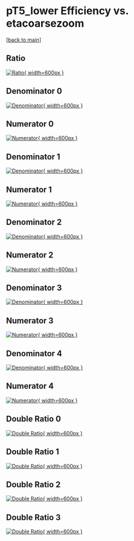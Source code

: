 # pT5_lower Efficiency vs. etacoarsezoom

[[back to main](./)]



## Ratio

[![Ratio](../mtv/var/pT5_lower_xtr_211_1_eff_etacoarsezoom.png){ width=600px }](../mtv/var/pT5_lower_xtr_211_1_eff_etacoarsezoom.pdf)

## Denominator 0

[![Denominator](../mtv/den/pT5_lower_xtr_211_1_eff_etacoarsezoom_den0.png){ width=600px }](../mtv/den/pT5_lower_xtr_211_1_eff_etacoarsezoom_den0.pdf)

## Numerator 0

[![Numerator](../mtv/num/pT5_lower_xtr_211_1_eff_etacoarsezoom_num0.png){ width=600px }](../mtv/num/pT5_lower_xtr_211_1_eff_etacoarsezoom_num0.pdf)

## Denominator 1

[![Denominator](../mtv/den/pT5_lower_xtr_211_1_eff_etacoarsezoom_den1.png){ width=600px }](../mtv/den/pT5_lower_xtr_211_1_eff_etacoarsezoom_den1.pdf)

## Numerator 1

[![Numerator](../mtv/num/pT5_lower_xtr_211_1_eff_etacoarsezoom_num1.png){ width=600px }](../mtv/num/pT5_lower_xtr_211_1_eff_etacoarsezoom_num1.pdf)

## Denominator 2

[![Denominator](../mtv/den/pT5_lower_xtr_211_1_eff_etacoarsezoom_den2.png){ width=600px }](../mtv/den/pT5_lower_xtr_211_1_eff_etacoarsezoom_den2.pdf)

## Numerator 2

[![Numerator](../mtv/num/pT5_lower_xtr_211_1_eff_etacoarsezoom_num2.png){ width=600px }](../mtv/num/pT5_lower_xtr_211_1_eff_etacoarsezoom_num2.pdf)

## Denominator 3

[![Denominator](../mtv/den/pT5_lower_xtr_211_1_eff_etacoarsezoom_den3.png){ width=600px }](../mtv/den/pT5_lower_xtr_211_1_eff_etacoarsezoom_den3.pdf)

## Numerator 3

[![Numerator](../mtv/num/pT5_lower_xtr_211_1_eff_etacoarsezoom_num3.png){ width=600px }](../mtv/num/pT5_lower_xtr_211_1_eff_etacoarsezoom_num3.pdf)

## Denominator 4

[![Denominator](../mtv/den/pT5_lower_xtr_211_1_eff_etacoarsezoom_den4.png){ width=600px }](../mtv/den/pT5_lower_xtr_211_1_eff_etacoarsezoom_den4.pdf)

## Numerator 4

[![Numerator](../mtv/num/pT5_lower_xtr_211_1_eff_etacoarsezoom_num4.png){ width=600px }](../mtv/num/pT5_lower_xtr_211_1_eff_etacoarsezoom_num4.pdf)

## Double Ratio 0

[![Double Ratio](../mtv/ratio/pT5_lower_xtr_211_1_eff_etacoarsezoom_ratio0.png){ width=600px }](../mtv/ratio/pT5_lower_xtr_211_1_eff_etacoarsezoom_ratio0.pdf)

## Double Ratio 1

[![Double Ratio](../mtv/ratio/pT5_lower_xtr_211_1_eff_etacoarsezoom_ratio1.png){ width=600px }](../mtv/ratio/pT5_lower_xtr_211_1_eff_etacoarsezoom_ratio1.pdf)

## Double Ratio 2

[![Double Ratio](../mtv/ratio/pT5_lower_xtr_211_1_eff_etacoarsezoom_ratio2.png){ width=600px }](../mtv/ratio/pT5_lower_xtr_211_1_eff_etacoarsezoom_ratio2.pdf)

## Double Ratio 3

[![Double Ratio](../mtv/ratio/pT5_lower_xtr_211_1_eff_etacoarsezoom_ratio3.png){ width=600px }](../mtv/ratio/pT5_lower_xtr_211_1_eff_etacoarsezoom_ratio3.pdf)

